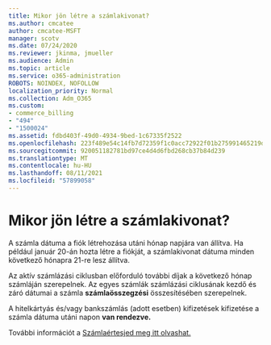 ```yaml
---
title: Mikor jön létre a számlakivonat?
ms.author: cmcatee
author: cmcatee-MSFT
manager: scotv
ms.date: 07/24/2020
ms.reviewer: jkinma, jmueller
ms.audience: Admin
ms.topic: article
ms.service: o365-administration
ROBOTS: NOINDEX, NOFOLLOW
localization_priority: Normal
ms.collection: Adm_O365
ms.custom:
- commerce_billing
- "494"
- "1500024"
ms.assetid: fdbd403f-49d0-4934-9bed-1c67335f2522
ms.openlocfilehash: 223f489e54c14fb7d72359f1c0acc72922f01b275991465219d52f592267d4ed
ms.sourcegitcommit: 920051182781bd97ce4d4d6fbd268cb37b84d239
ms.translationtype: MT
ms.contentlocale: hu-HU
ms.lasthandoff: 08/11/2021
ms.locfileid: "57899058"
---
```

# <a name="when-is-the-billing-statement-generated"></a>Mikor jön létre a számlakivonat?

A számla dátuma a fiók létrehozása utáni hónap napjára van állítva. Ha például január 20-án hozta létre a fiókját, a számlakivonat dátuma minden következő hónapra 21-re lesz állítva.

Az aktív számlázási ciklusban előforduló további díjak a következő hónap számláján szerepelnek. Az egyes számlák számlázási ciklusának kezdő és záró dátumai a számla **számlaösszegzési** összesítésében szerepelnek.

A hitelkártyás és/vagy bankszámlás (adott esetben) kifizetések kifizetése a számla dátuma utáni napon **van rendezve.**
  
További információt a [Számlaértesjed meg itt olvashat.](https://docs.microsoft.com/microsoft-365/commerce/billing-and-payments/understand-your-invoice2)